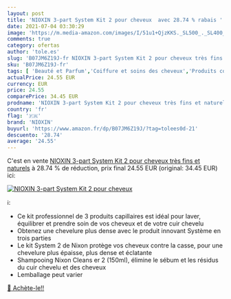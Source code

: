 ```yaml
---
layout: post
title: 'NIOXIN 3-part System Kit 2 pour cheveux  avec 28.74 % rabais '
date: 2021-07-04 03:30:29
image: 'https://m.media-amazon.com/images/I/51u1+QjzKKS._SL500_._SL400_.jpg'
comments: true
category: ofertas
author: 'tole.es'
slug: 'B07JM6Z19J-fr NIOXIN 3-part System Kit 2 pour cheveux très fins et naturels'
sku: 'B07JM6Z19J-fr'
tags: [ 'Beauté et Parfum','Coiffure et soins des cheveux','Produits contre la perte de cheveux','Soins des cheveux','Traitements pour la repousse des cheveux','nioxin', ]
actualPrice: 24.55 EUR
currency: EUR
price: 24.55
comparePrice: 34.45 EUR
prodname: 'NIOXIN 3-part System Kit 2 pour cheveux très fins et naturels'
country: 'fr'
flag: '🇫🇷'
brand: 'NIOXIN'
buyurl: 'https://www.amazon.fr/dp/B07JM6Z19J/?tag=tolees0d-21'
descuento: '28.74'
average: '24.55'
---
```


C'est en vente [NIOXIN 3-part System Kit 2 pour cheveux très fins et naturels](https://www.amazon.fr/dp/B07JM6Z19J/?tag=tolees0d-21)  à  28.74 % de réduction, prix final  24.55 EUR (original: 34.45 EUR) ici:

[![NIOXIN 3-part System Kit 2 pour cheveux ](https://m.media-amazon.com/images/I/51u1+QjzKKS._SL500_._SL400_.jpg)](https://www.amazon.fr/dp/B07JM6Z19J/?tag=tolees0d-21)

ℹ️:

- Ce kit professionnel de 3 produits capillaires est idéal pour laver, équilibrer et prendre soin de vos cheveux et de votre cuir chevelu
- Obtenez une chevelure plus dense avec le produit innovant Système en trois parties
- Le kit System 2 de Nixon protège vos cheveux contre la casse, pour une chevelure plus épaisse, plus dense et éclatante
- Shampooing Nixon Cleans er 2 (150ml), élimine le sébum et les résidus du cuir chevelu et des cheveux
- Lemballage peut varier

[🛒 Achète-le!!](https://www.amazon.fr/dp/B07JM6Z19J/?tag=tolees0d-21)
